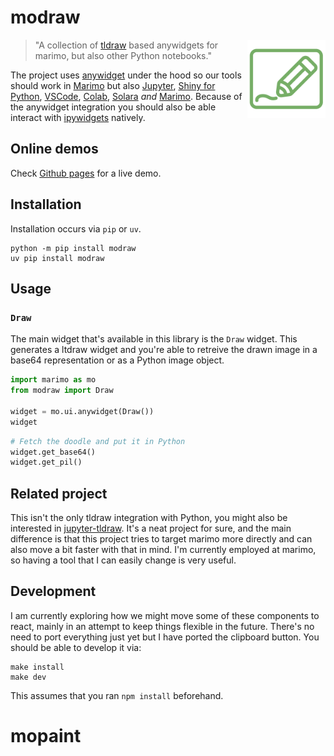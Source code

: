 # modraw 

<img src="imgs/icon.png" width=125 height=125 align="right" style="z-index: 9999;">

> "A collection of [tldraw](https://www.tldraw.com/) based anywidgets for marimo, but also other Python notebooks."

The project uses [anywidget](https://anywidget.dev/) under the hood so our tools should work in [Marimo](https://marimo.io/) but also [Jupyter](https://jupyter.org/), [Shiny for Python](https://shiny.posit.co/py/docs/jupyter-widgets.html), [VSCode](https://code.visualstudio.com/docs/datascience/jupyter-notebooks), [Colab](https://colab.google/), [Solara](https://solara.dev/) *and* [Marimo](https://marimo.io/). Because of the anywidget integration you should also be able interact with [ipywidgets](https://ipywidgets.readthedocs.io/en/stable/) natively. 

## Online demos 

Check [Github pages](https://koaning.github.io/modraw/) for a live demo. 

## Installation 

Installation occurs via `pip` or `uv`. 

```
python -m pip install modraw
uv pip install modraw
```

## Usage

### `Draw`

The main widget that's available in this library is the `Draw` widget. This generates a ltdraw widget and you're able to retreive the drawn image in a base64 representation or as a Python image object. 

```python
import marimo as mo
from modraw import Draw

widget = mo.ui.anywidget(Draw())
widget
```

```python
# Fetch the doodle and put it in Python
widget.get_base64()
widget.get_pil()
```

## Related project

This isn't the only tldraw integration with Python, you might also be interested in [jupyter-tldraw](https://github.com/kolibril13/jupyter-tldraw). It's a neat project for sure, and the main difference is that this project tries to target marimo more directly and can also move a bit faster with that in mind. I'm currently employed at marimo, so having a tool that I can easily change is very useful.

## Development

I am currently exploring how we might move some of these components to react, mainly in an attempt to keep things flexible in the future. There's no need to port everything just yet but I have ported the clipboard button. You should be able to develop it via: 

```
make install
make dev
```

This assumes that you ran `npm install` beforehand.
# mopaint
